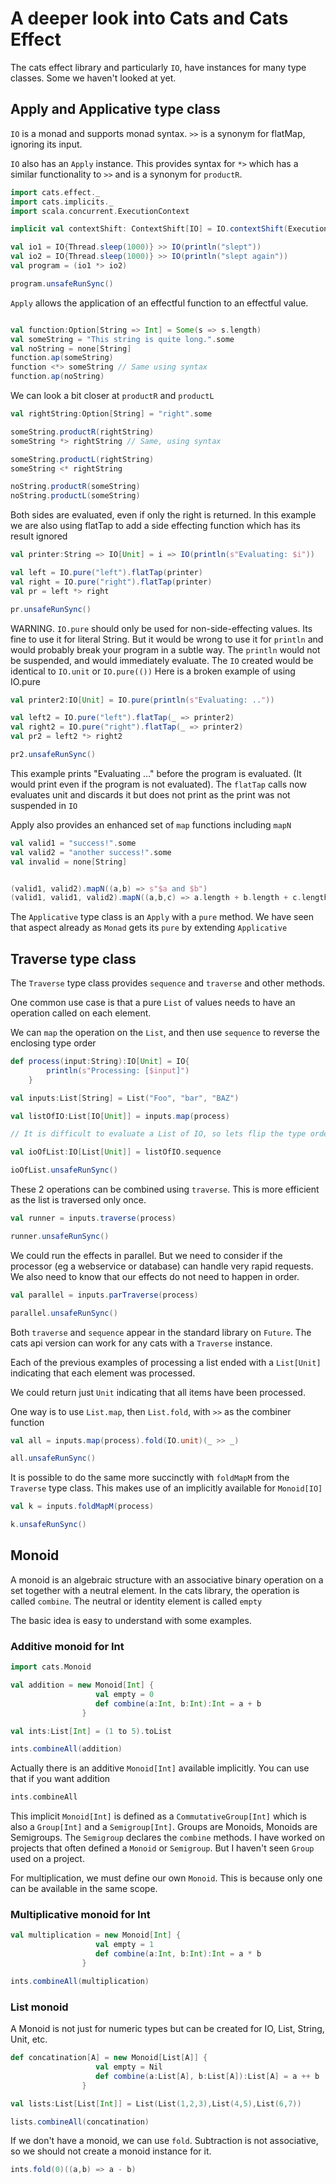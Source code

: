# A deeper look into Cats and Cats Effect

The cats effect library and particularly `IO`, have instances for many type classes.
Some we haven't looked at yet.

## Apply and Applicative type class

`IO` is a monad and supports monad syntax.
`>>` is a synonym for flatMap, ignoring its input.

`IO` also has an `Apply` instance. This provides syntax for
`*>` which has a similar functionality to `>>` and is a synonym for `productR`.

```scala mdoc:silent
import cats.effect._
import cats.implicits._
import scala.concurrent.ExecutionContext

implicit val contextShift: ContextShift[IO] = IO.contextShift(ExecutionContext.global)

val io1 = IO{Thread.sleep(1000)} >> IO(println("slept"))
val io2 = IO{Thread.sleep(1000)} >> IO(println("slept again"))
val program = (io1 *> io2)
```
```scala mdoc
program.unsafeRunSync()

```


`Apply` allows the application of an effectful function to an effectful value.

```scala mdoc

val function:Option[String => Int] = Some(s => s.length)
val someString = "This string is quite long.".some
val noString = none[String]
function.ap(someString)
function <*> someString // Same using syntax
function.ap(noString)
```
We can look a bit closer at `productR` and `productL`
```scala mdoc
val rightString:Option[String] = "right".some

someString.productR(rightString)
someString *> rightString // Same, using syntax

someString.productL(rightString)
someString <* rightString

noString.productR(someString)
noString.productL(someString)
```
Both sides are evaluated, even if only the right is returned.
In this example we are also using flatTap to add a side effecting function which has its result ignored
```scala mdoc
val printer:String => IO[Unit] = i => IO(println(s"Evaluating: $i"))
```
```scala mdoc:silent
val left = IO.pure("left").flatTap(printer)
val right = IO.pure("right").flatTap(printer)
val pr = left *> right
```
```scala mdoc
pr.unsafeRunSync()
```
WARNING. `IO.pure` should only be used for non-side-effecting values.
Its fine to use it for literal String. 
But it would be wrong to use it for `println` and would probably break your program in a subtle way.
The `println` would not be suspended, and would immediately evaluate.
The `IO` created would be identical to `IO.unit` or `IO.pure(())`
Here is a broken example of using IO.pure
```scala mdoc:silent
val printer2:IO[Unit] = IO.pure(println(s"Evaluating: .."))

val left2 = IO.pure("left").flatTap(_ => printer2)
val right2 = IO.pure("right").flatTap(_ => printer2)
val pr2 = left2 *> right2
```
```scala mdoc
pr2.unsafeRunSync()
```
This example prints "Evaluating ..." before the program is evaluated.
(It would print even if the program is not evaluated).
The `flatTap` calls now evaluates unit and discards it but does not print as the print was not suspended in `IO`


Apply also provides an enhanced set of `map` functions including `mapN`

```scala mdoc
val valid1 = "success!".some 
val valid2 = "another success!".some
val invalid = none[String]


(valid1, valid2).mapN((a,b) => s"$a and $b") 
(valid1, valid1, valid2).mapN((a,b,c) => a.length + b.length + c.length) 

```
The `Applicative` type class is an `Apply` with a `pure` method.
We have seen that aspect already as `Monad` gets its `pure` by extending `Applicative`

## Traverse type class

The `Traverse` type class provides `sequence` and `traverse` and other methods.

One common use case is that a pure `List` of values needs to have an operation called on each element.

We can `map` the operation on the `List`, and then use `sequence` to reverse the enclosing type order

```scala mdoc
def process(input:String):IO[Unit] = IO{ 
        println(s"Processing: [$input]")
    }

val inputs:List[String] = List("Foo", "bar", "BAZ")
```
```scala mdoc:silent
val listOfIO:List[IO[Unit]] = inputs.map(process)

// It is difficult to evaluate a List of IO, so lets flip the type order

val ioOfList:IO[List[Unit]] = listOfIO.sequence  
```
```scala mdoc
ioOfList.unsafeRunSync()
```

These 2 operations can be combined using `traverse`. 
This is more efficient as the list is traversed only once.

```scala mdoc:silent
val runner = inputs.traverse(process)
```
```scala mdoc
runner.unsafeRunSync()
```

We could run the effects in parallel. 
But we need to consider if the processor (eg a webservice or database) can handle very rapid requests.
We also need to know that our effects do not need to happen in order.

```scala mdoc:silent
val parallel = inputs.parTraverse(process)
```
```scala mdoc
parallel.unsafeRunSync()
```

Both `traverse` and `sequence` appear in the standard library on `Future`. 
The cats api version can work for any cats with a `Traverse` instance.

Each of the previous examples of processing a list ended with a `List[Unit]`
indicating that each element was processed.

We could return just `Unit` indicating that all items have been processed.

One way is to use `List.map`, then `List.fold`, with `>>` as the combiner function
```scala mdoc:silent
val all = inputs.map(process).fold(IO.unit)(_ >> _)
```
```scala mdoc
all.unsafeRunSync()
```

It is possible to do the same more succinctly with `foldMapM` from the `Traverse` type class.
This makes use of an implicitly available for `Monoid[IO]`
```scala mdoc:silent
val k = inputs.foldMapM(process)
```
```scala mdoc
k.unsafeRunSync()
```

## Monoid

A monoid is an algebraic structure with an associative binary operation on a set together with a neutral element.
In the cats library, the operation is called `combine`.
The neutral or identity element is called `empty`

The basic idea is easy to understand with some examples.

### Additive monoid for Int
```scala mdoc:silent
import cats.Monoid

val addition = new Monoid[Int] {
                   val empty = 0
                   def combine(a:Int, b:Int):Int = a + b 
                }
```
```scala mdoc
val ints:List[Int] = (1 to 5).toList

ints.combineAll(addition)
```

Actually there is an additive `Monoid[Int]` available implicitly.
You can use that if you want addition

```scala mdoc
ints.combineAll 
```
This implicit `Monoid[Int]` is defined as a `CommutativeGroup[Int]` which is also
a `Group[Int]` and a `Semigroup[Int]`. Groups are Monoids, Monoids are Semigroups.
The `Semigroup` declares the `combine` methods. 
I have worked on projects that often defined a `Monoid` or `Semigroup`.
But I haven't seen `Group` used on a project.


For multiplication, we must define our own `Monoid`.
This is because only one can be available in the same scope.
### Multiplicative monoid for Int
```scala mdoc:silent
val multiplication = new Monoid[Int] {
                   val empty = 1
                   def combine(a:Int, b:Int):Int = a * b 
                }
```
```scala mdoc
ints.combineAll(multiplication)
```
### List monoid
A Monoid is not just for numeric types but can be created for IO, List, String, Unit, etc.
```scala mdoc:silent
def concatination[A] = new Monoid[List[A]] {
                   val empty = Nil
                   def combine(a:List[A], b:List[A]):List[A] = a ++ b 
                }
```
```scala mdoc
val lists:List[List[Int]] = List(List(1,2,3),List(4,5),List(6,7))

lists.combineAll(concatination)
```

If we don't have a monoid, we can use `fold`.
Subtraction is not associative, so we should not create a monoid instance for it.

```scala mdoc
ints.fold(0)((a,b) => a - b)
```
